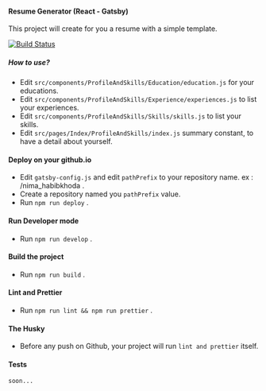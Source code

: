 #### Resume Generator (React - Gatsby)

This project will create for you a resume with a simple template.

[![Build Status](https://travis-ci.org/nimahkh/resume_generator.svg?branch=master)](https://travis-ci.org/nimahkh/resume_generator)

##### How to use?

- Edit `src/components/ProfileAndSkills/Education/education.js` for your educations.
- Edit `src/components/ProfileAndSkills/Experience/experiences.js` to list your experiences.
- Edit `src/components/ProfileAndSkills/Skills/skills.js` to list your skills.
- Edit `src/pages/Index/ProfileAndSkills/index.js` summary constant, to have a detail about yourself.


#### Deploy on your github.io

- Edit `gatsby-config.js` and edit `pathPrefix` to your repository name. ex : /nima_habibkhoda .
- Create a repository named you `pathPrefix` value.
- Run `npm run deploy` .

#### Run Developer mode

- Run `npm run develop` .

#### Build the project

- Run `npm run build` .

#### Lint and Prettier

- Run `npm run lint && npm run prettier` .

#### The Husky

- Before any push on Github, your project will run `lint and prettier` itself.

#### Tests

`soon...`
